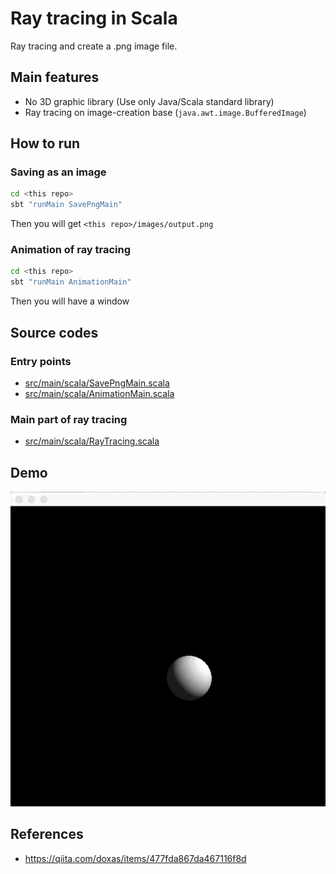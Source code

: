# Ray tracing in Scala

Ray tracing and create a .png image file.

## Main features

* No 3D graphic library (Use only Java/Scala standard library)
* Ray tracing on image-creation base (`java.awt.image.BufferedImage`)


## How to run

### Saving as an image

```bash
cd <this repo>
sbt "runMain SavePngMain"
```

Then you will get `<this repo>/images/output.png`

### Animation of ray tracing

```bash
cd <this repo>
sbt "runMain AnimationMain"
```

Then you will have a window

## Source codes

### Entry points

* [src/main/scala/SavePngMain.scala](src/main/scala/SavePngMain.scala)
* [src/main/scala/AnimationMain.scala](src/main/scala/AnimationMain.scala)

### Main part of ray tracing

* [src/main/scala/RayTracing.scala](src/main/scala/RayTracing.scala)

## Demo

![ray tracing moving](./demo-images/demo1.gif)


## References

* https://qiita.com/doxas/items/477fda867da467116f8d